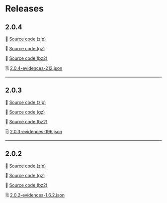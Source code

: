 # Releases
## 2.0.4
:file_folder: [Source code (zip)](releases/archive/2.0.4/e-tax-invoice-receipt-2.0.4.zip ':ignore')

:file_folder: [Source code (gz)](releases/archive/2.0.4/e-tax-invoice-receipt-2.0.4.gz ':ignore')

:file_folder: [Source code (bz2)](releases/archive/2.0.4/e-tax-invoice-receipt-2.0.4.bz2 ':ignore')

:spiral_notepad: [2.0.4-evidences-212.json](releases/evidences/212.json ':ignore')

---

## 2.0.3
:file_folder: [Source code (zip)](releases/archive/2.0.3/e-tax-invoice-receipt-2.0.3.zip ':ignore')

:file_folder: [Source code (gz)](releases/archive/2.0.3/e-tax-invoice-receipt-2.0.3.gz ':ignore')

:file_folder: [Source code (bz2)](releases/archive/2.0.3/e-tax-invoice-receipt-2.0.3.bz2 ':ignore')

:spiral_notepad: [2.0.3-evidences-196.json](releases/evidences/196.json ':ignore')

---

## 2.0.2
:file_folder: [Source code (zip)](releases/archive/2.0.2/e-tax-invoice-receipt-2.0.2.zip ':ignore')

:file_folder: [Source code (gz)](releases/archive/2.0.2/e-tax-invoice-receipt-2.0.2.gz ':ignore')

:file_folder: [Source code (bz2)](releases/archive/2.0.2/e-tax-invoice-receipt-2.0.2.bz2 ':ignore')

:spiral_notepad: [2.0.2-evidences-1.6.2.json](releases/evidences/162.json ':ignore')


